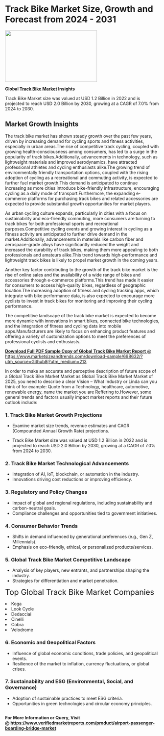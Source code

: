 <H1>Track Bike Market Size, Growth and Forecast from 2024 - 2031</H1><img class="aligncenter size-medium wp-image-584254" src="https://thirdeyenews.in/wp-content/uploads/2024/09/Global-Market-Research-300x168.jpeg" alt="" width="300" height="168" /><p><strong>Global&nbsp;<a href="https://www.marketsizeandtrends.com/download-sample/698632/?utm_source=Github8j?utm_medium=213">Track Bike Market</a> Insights</strong></p><p>Track Bike Market size was valued at USD 1.2 Billion in 2022 and is projected to reach USD 2.0 Billion by 2030, growing at a CAGR of 7.0% from 2024 to 2030.</p><p><h2>Market Growth Insights</h2> <p>The track bike market has shown steady growth over the past few years, driven by increasing demand for cycling sports and fitness activities, especially in urban areas.The rise of competitive track cycling, coupled with growing health-consciousness among consumers, has led to a surge in the popularity of track bikes.Additionally, advancements in technology, such as lightweight materials and improved aerodynamics, have attracted professional athletes and cycling enthusiasts alike.The growing trend of environmentally friendly transportation options, coupled with the rising adoption of cycling as a recreational and commuting activity, is expected to further fuel market growth.This demand is anticipated to continue increasing as more cities introduce bike-friendly infrastructure, encouraging cycling as a daily mode of transport.Furthermore, the expanding e-commerce platforms for purchasing track bikes and related accessories are expected to provide substantial growth opportunities for market players.</p> <p><a href="#sample-download"></a></p> <p>As urban cycling culture expands, particularly in cities with a focus on sustainability and eco-friendly commuting, more consumers are turning to track bikes for both professional sports and recreational purposes.Competitive cycling events and growing interest in cycling as a fitness activity are anticipated to further drive demand in the market.Additionally, advancements in materials like carbon fiber and aerospace-grade alloys have significantly reduced the weight and increased the durability of track bikes, making them more appealing to both professionals and amateurs alike.This trend towards high-performance and lightweight track bikes is likely to propel market growth in the coming years.</p> <p>Another key factor contributing to the growth of the track bike market is the rise of online sales and the availability of a wide range of bikes and accessories through e-commerce platforms.This trend has made it easier for consumers to access high-quality bikes, regardless of geographic location.The increasing adoption of fitness and cycling tracking apps, which integrate with bike performance data, is also expected to encourage more cyclists to invest in track bikes for monitoring and improving their cycling performance.</p> <p>The competitive landscape of the track bike market is expected to become more dynamic with innovations in smart bikes, connected bike technologies, and the integration of fitness and cycling data into mobile apps.Manufacturers are likely to focus on enhancing product features and offering a variety of customization options to meet the preferences of professional cyclists and enthusiasts.</p> <p><a href="#more-info"></p><p><span class=""><strong>Download Full PDF Sample Copy of Global Track Bike Market Report</strong> @ <a href="https://www.marketsizeandtrends.com/download-sample/698632/?utm_source=Github8j?utm_medium=213" target="_blank">https://www.marketsizeandtrends.com/download-sample/698632/?utm_source=Github8j?utm_medium=213</a></span></p><p>In order to make an accurate and perceptive description of future scope of a Global&nbsp;Track Bike Market Market as Global&nbsp;Track Bike Market Market of 2025, you need to describe a clear Vision &ndash; What Industry or Linda can you think of for example: Quote from a Technology, healthcare, automotive, renewable energy, name the market you are Reffering to.However, some general trends and factors usually impact market reports and their future outlook include:</p><h3>1.&nbsp;<strong>Track Bike Market Growth Projections</strong></h3><ul><li>Examine market size trends, revenue estimates and CAGR (Compounded Annual Growth Rate) projections.</li><li><p>Track Bike Market size was valued at USD 1.2 Billion in 2022 and is projected to reach USD 2.0 Billion by 2030, growing at a CAGR of 7.0% from 2024 to 2030.</p></li></ul><h3>2.&nbsp;<strong>Track Bike Market Technological Advancements</strong></h3><ul><li>Integration of AI, IoT, blockchain, or automation in the industry.</li><li>Innovations driving cost reductions or improving efficiency.</li></ul><h3>3.&nbsp;<strong>Regulatory and Policy Changes</strong></h3><ul><li>Impact of global and regional regulations, including sustainability and carbon-neutral goals.</li><li>Compliance challenges and opportunities tied to government initiatives.</li></ul><h3>4.&nbsp;<strong>Consumer Behavior Trends</strong></h3><ul><li>Shifts in demand influenced by generational preferences (e.g., Gen Z, Millennials).</li><li>Emphasis on eco-friendly, ethical, or personalized products/services.</li></ul><h3>5.&nbsp;<strong>Global Track Bike Market Competitive Landscape</strong></h3><ul><li>Analysis of key players, new entrants, and partnerships shaping the industry.</li><li>Strategies for differentiation and market penetration.</li></ul><p data-pm-slice="1 1 []"><span style="color: inherit; font-family: inherit; font-size: 25px;">Top Global Track Bike Market Companies</span></p><div class="" data-test-id=""><p><li>Koga</li><li> Look Cycle</li><li> Dedacciai</li><li> Cinelli</li><li> Cobra</li><li> Velodrome</li></p></div><h3>6.&nbsp;<strong>Economic and Geopolitical Factors</strong></h3><ul><li>Influence of global economic conditions, trade policies, and geopolitical events.</li><li>Resilience of the market to inflation, currency fluctuations, or global crises.</li></ul><h3>7.&nbsp;<strong>Sustainability and ESG (Environmental, Social, and Governance)</strong></h3><ul><li>Adoption of sustainable practices to meet ESG criteria.</li><li>Opportunities in green technologies and circular economy principles.</li></ul><h2><strong style="font-size: 14px;">For More Information or Query, Visit @&nbsp;</strong><a style="background-color: #ffffff; font-size: 14px;" href="https://www.marketsizeandtrends.com/report/track-bike-market/" target="_blank">https://www.verifiedmarketreports.com/product/airport-passenger-boarding-bridge-market</a></h2>